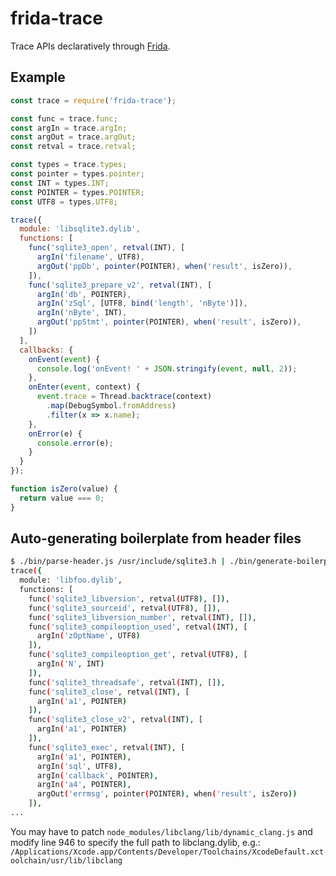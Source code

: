 # frida-trace

Trace APIs declaratively through [Frida](http://frida.re).

## Example

```js
const trace = require('frida-trace');

const func = trace.func;
const argIn = trace.argIn;
const argOut = trace.argOut;
const retval = trace.retval;

const types = trace.types;
const pointer = types.pointer;
const INT = types.INT;
const POINTER = types.POINTER;
const UTF8 = types.UTF8;

trace({
  module: 'libsqlite3.dylib',
  functions: [
    func('sqlite3_open', retval(INT), [
      argIn('filename', UTF8),
      argOut('ppDb', pointer(POINTER), when('result', isZero)),
    ]),
    func('sqlite3_prepare_v2', retval(INT), [
      argIn('db', POINTER),
      argIn('zSql', [UTF8, bind('length', 'nByte')]),
      argIn('nByte', INT),
      argOut('ppStmt', pointer(POINTER), when('result', isZero)),
    ])
  ],
  callbacks: {
    onEvent(event) {
      console.log('onEvent! ' + JSON.stringify(event, null, 2));
    },
    onEnter(event, context) {
      event.trace = Thread.backtrace(context)
        .map(DebugSymbol.fromAddress)
        .filter(x => x.name);
    },
    onError(e) {
      console.error(e);
    }
  }
});

function isZero(value) {
  return value === 0;
}
```

## Auto-generating boilerplate from header files

```sh
$ ./bin/parse-header.js /usr/include/sqlite3.h | ./bin/generate-boilerplate.js
trace({
  module: 'libfoo.dylib',
  functions: [
    func('sqlite3_libversion', retval(UTF8), []),
    func('sqlite3_sourceid', retval(UTF8), []),
    func('sqlite3_libversion_number', retval(INT), []),
    func('sqlite3_compileoption_used', retval(INT), [
      argIn('zOptName', UTF8)
    ]),
    func('sqlite3_compileoption_get', retval(UTF8), [
      argIn('N', INT)
    ]),
    func('sqlite3_threadsafe', retval(INT), []),
    func('sqlite3_close', retval(INT), [
      argIn('a1', POINTER)
    ]),
    func('sqlite3_close_v2', retval(INT), [
      argIn('a1', POINTER)
    ]),
    func('sqlite3_exec', retval(INT), [
      argIn('a1', POINTER),
      argIn('sql', UTF8),
      argIn('callback', POINTER),
      argIn('a4', POINTER),
      argOut('errmsg', pointer(POINTER), when('result', isZero))
    ]),
...
```

You may have to patch `node_modules/libclang/lib/dynamic_clang.js` and modify
line 946 to specify the full path to libclang.dylib, e.g.:
`/Applications/Xcode.app/Contents/Developer/Toolchains/XcodeDefault.xctoolchain/usr/lib/libclang`
